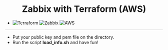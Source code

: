 <h1 align="center"> 
        Zabbix with Terraform (AWS)
</h1>

- ![Terraform](https://img.shields.io/badge/-Terraform-623CE4?&logo=terraform&logoColor=FFFFF) ![Zabbix](https://img.shields.io/badge/-Zabbix-F05032?&logo=zabbix&logoColor=FFFFFF) ![AWS](https://img.shields.io/badge/-AWS-232F3E?&logo=amazon%20aws&logoColor=FFFFFF)

<hr>

- Put your public key and pem file on the directory.
- Run the script **load_info.sh** and have fun!
